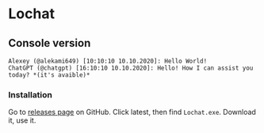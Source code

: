 # Lochat
## Console version
```
Alexey (@alekami649) [10:10:10 10.10.2020]: Hello World!
ChatGPT (@chatgpt) [16:10:10 10.10.2020]: Hello! How I can assist you today? *(it's avaible)*
```
### Installation
Go to [releases page](https://github.com/alekami649/lochat/releases) on GitHub.
Click latest, then find `Lochat.exe`.
Download it, use it.
